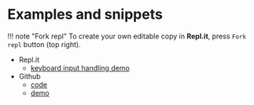 # Examples and snippets

!!! note "Fork repl"
    To create your own editable copy in **Repl.it**, press `Fork repl` button (top right).

* Repl.it
    * <a href="https://replit.com/@KostiantynRuden/Input-handling-demo" target="_blank">keyboard input handling demo</a>
* Github
    * [code](https://github.com/ConstantineRudenko/For-students)
    * [demo](https://constantinerudenko.github.io/For-students/)
